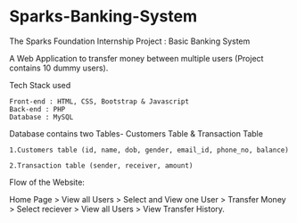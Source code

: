 # Sparks-Banking-System
The Sparks Foundation Internship Project : Basic Banking System

A Web Application to transfer money between multiple users (Project contains 10 dummy users). 

Tech Stack used 

    Front-end : HTML, CSS, Bootstrap & Javascript 
    Back-end : PHP 
    Database : MySQL

Database contains two Tables- Customers Table & Transaction Table

    1.Customers table (id, name, dob, gender, email_id, phone_no, balance)
    
    2.Transaction table (sender, receiver, amount)

Flow of the Website: 

  Home Page > View all Users > Select and View one User > Transfer Money > Select reciever > View all Users > View Transfer History.
